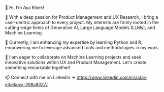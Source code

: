 👋 Hi, I’m Aya Elbek!

👀 With a deep passion for Product Management and UX Research, I bring a user-centric approach to every project. My interests are firmly rooted in the cutting-edge fields of Generative AI, Large Language Models (LLMs), and Machine Learning.

🌱 Currently, I am enhancing my expertise by learning Python and R, empowering me to leverage advanced tools and methodologies in my work.

💞️ I am eager to collaborate on Machine Learning projects and seek innovative solutions within UX and Product Management. Let's create something remarkable together!

📫 Connect with me on LinkedIn -> https://www.linkedin.com/in/aidai-elbekova-298a8337/
